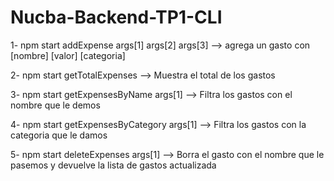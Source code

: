 # Nucba-Backend-TP1-CLI

1- npm start addExpense args[1] args[2] args[3] --> agrega un gasto con [nombre] [valor] [categoria]

2- npm start getTotalExpenses --> Muestra el total de los gastos

3- npm start getExpensesByName args[1] --> Filtra los gastos con el nombre que le demos

4- npm start getExpensesByCategory args[1] --> Filtra los gastos con la categoria que le damos

5- npm start deleteExpenses args[1] --> Borra el gasto con el nombre que le pasemos y devuelve la lista de gastos actualizada
